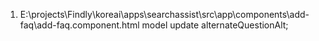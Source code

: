 1. E:\projects\Findly\koreai\apps\searchassist\src\app\components\add-faq\add-faq.component.html
model update
  alternateQuestionAlt; 

